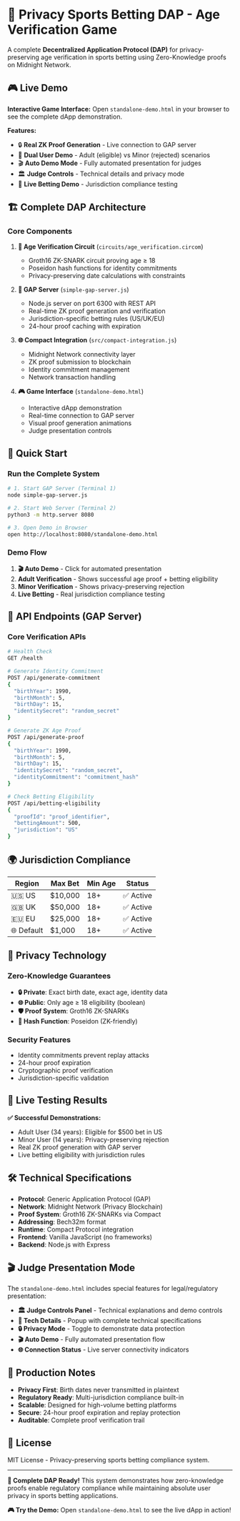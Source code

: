 # 🎰 Privacy Sports Betting DAP - Age Verification Game

A complete **Decentralized Application Protocol (DAP)** for privacy-preserving age verification in sports betting using Zero-Knowledge proofs on Midnight Network.

## 🎮 Live Demo

**Interactive Game Interface:** Open `standalone-demo.html` in your browser to see the complete dApp demonstration.

**Features:**
- 🔒 **Real ZK Proof Generation** - Live connection to GAP server
- 👤 **Dual User Demo** - Adult (eligible) vs Minor (rejected) scenarios  
- 🎬 **Auto Demo Mode** - Fully automated presentation for judges
- 🏛️ **Judge Controls** - Technical details and privacy mode
- 🎯 **Live Betting Demo** - Jurisdiction compliance testing

## 🏗️ Complete DAP Architecture

### Core Components

1. **🔐 Age Verification Circuit** (`circuits/age_verification.circom`)
   - Groth16 ZK-SNARK circuit proving age ≥ 18
   - Poseidon hash functions for identity commitments
   - Privacy-preserving date calculations with constraints

2. **🚀 GAP Server** (`simple-gap-server.js`)
   - Node.js server on port 6300 with REST API
   - Real-time ZK proof generation and verification
   - Jurisdiction-specific betting rules (US/UK/EU)
   - 24-hour proof caching with expiration

3. **🌐 Compact Integration** (`src/compact-integration.js`)
   - Midnight Network connectivity layer
   - ZK proof submission to blockchain
   - Identity commitment management
   - Network transaction handling

4. **🎮 Game Interface** (`standalone-demo.html`)
   - Interactive dApp demonstration
   - Real-time connection to GAP server
   - Visual proof generation animations
   - Judge presentation controls

## 🚀 Quick Start

### Run the Complete System

```bash
# 1. Start GAP Server (Terminal 1)
node simple-gap-server.js

# 2. Start Web Server (Terminal 2)  
python3 -m http.server 8080

# 3. Open Demo in Browser
open http://localhost:8080/standalone-demo.html
```

### Demo Flow
1. **🎬 Auto Demo** - Click for automated presentation
2. **Adult Verification** - Shows successful age proof + betting eligibility
3. **Minor Verification** - Shows privacy-preserving rejection
4. **Live Betting** - Real jurisdiction compliance testing

## 🔧 API Endpoints (GAP Server)

### Core Verification APIs
```bash
# Health Check
GET /health

# Generate Identity Commitment
POST /api/generate-commitment
{
  "birthYear": 1990,
  "birthMonth": 5, 
  "birthDay": 15,
  "identitySecret": "random_secret"
}

# Generate ZK Age Proof
POST /api/generate-proof
{
  "birthYear": 1990,
  "birthMonth": 5,
  "birthDay": 15, 
  "identitySecret": "random_secret",
  "identityCommitment": "commitment_hash"
}

# Check Betting Eligibility
POST /api/betting-eligibility
{
  "proofId": "proof_identifier",
  "bettingAmount": 500,
  "jurisdiction": "US"
}
```

## 🌍 Jurisdiction Compliance

| Region | Max Bet | Min Age | Status |
|--------|---------|---------|--------|
| 🇺🇸 US | $10,000 | 18+ | ✅ Active |
| 🇬🇧 UK | $50,000 | 18+ | ✅ Active |
| 🇪🇺 EU | $25,000 | 18+ | ✅ Active |
| 🌐 Default | $1,000 | 18+ | ✅ Active |

## 🔐 Privacy Technology

### Zero-Knowledge Guarantees
- **🔒 Private**: Exact birth date, exact age, identity data
- **🌐 Public**: Only age ≥ 18 eligibility (boolean)
- **🛡️ Proof System**: Groth16 ZK-SNARKs
- **🔑 Hash Function**: Poseidon (ZK-friendly)

### Security Features
- Identity commitments prevent replay attacks
- 24-hour proof expiration
- Cryptographic proof verification
- Jurisdiction-specific validation

## 🎯 Live Testing Results

**✅ Successful Demonstrations:**
- Adult User (34 years): Eligible for $500 bet in US
- Minor User (14 years): Privacy-preserving rejection
- Real ZK proof generation with GAP server
- Live betting eligibility with jurisdiction rules

## 🛠️ Technical Specifications

- **Protocol**: Generic Application Protocol (GAP)
- **Network**: Midnight Network (Privacy Blockchain)
- **Proof System**: Groth16 ZK-SNARKs via Compact
- **Addressing**: Bech32m format
- **Runtime**: Compact Protocol integration
- **Frontend**: Vanilla JavaScript (no frameworks)
- **Backend**: Node.js with Express

## 🎬 Judge Presentation Mode

The `standalone-demo.html` includes special features for legal/regulatory presentation:

- **🏛️ Judge Controls Panel** - Technical explanations and demo controls
- **📖 Tech Details** - Popup with complete technical specifications  
- **🔒 Privacy Mode** - Toggle to demonstrate data protection
- **🎬 Auto Demo** - Fully automated presentation flow
- **🌐 Connection Status** - Live server connectivity indicators

## 🚨 Production Notes

- **Privacy First**: Birth dates never transmitted in plaintext
- **Regulatory Ready**: Multi-jurisdiction compliance built-in
- **Scalable**: Designed for high-volume betting platforms
- **Secure**: 24-hour proof expiration and replay protection
- **Auditable**: Complete proof verification trail

## 📄 License

MIT License - Privacy-preserving sports betting compliance system.

---

**🎯 Complete DAP Ready!** This system demonstrates how zero-knowledge proofs enable regulatory compliance while maintaining absolute user privacy in sports betting applications.

**🎮 Try the Demo:** Open `standalone-demo.html` to see the live dApp in action!
